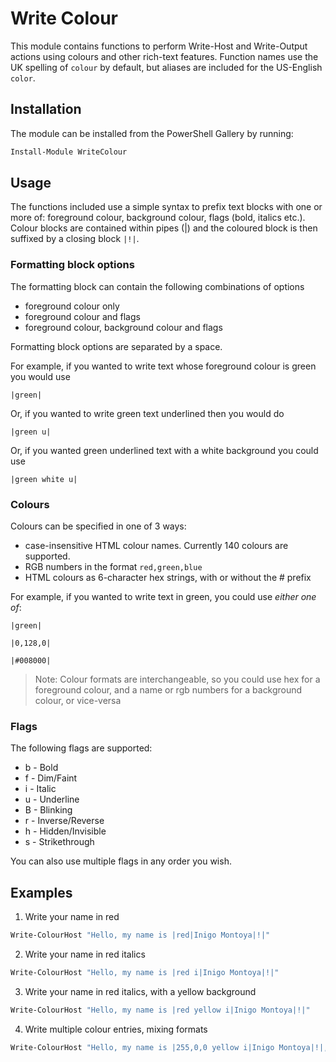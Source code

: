 # Write Colour

This module contains functions to perform Write-Host and Write-Output actions using colours and other rich-text features. Function names use the UK spelling of `colour` by default, but aliases are included for the US-English `color`.

## Installation

The module can be installed from the PowerShell Gallery by running:

```powershell
Install-Module WriteColour
```

## Usage

The functions included use a simple syntax to prefix text blocks with one or more of: foreground colour, background colour, flags (bold, italics etc.). Colour blocks are contained within pipes (|) and the coloured block is then suffixed by a closing block `|!|`.

### Formatting block options

The formatting block can contain the following combinations of options
- foreground colour only
- foreground colour and flags
- foreground colour, background colour and flags

Formatting block options are separated by a space.

For example, if you wanted to write text whose foreground colour is green you would use

```
|green|
```

Or, if you wanted to write green text underlined then you would do

```
|green u|
```

Or, if you wanted green underlined text with a white background you could use

```
|green white u|
```

### Colours

Colours can be specified in one of 3 ways:
- case-insensitive HTML colour names. Currently 140 colours are supported.
- RGB numbers in the format `red,green,blue`
- HTML colours as 6-character hex strings, with or without the # prefix

For example, if you wanted to write text in green, you could use _either one of_:

```
|green|
```

```
|0,128,0|
```

```
|#008000|
```

>Note: Colour formats are interchangeable, so you could use hex for a foreground colour, and a name or rgb numbers for a background colour, or vice-versa

### Flags

The following flags are supported:
- b - Bold
- f - Dim/Faint
- i - Italic
- u - Underline
- B - Blinking
- r - Inverse/Reverse
- h - Hidden/Invisible
- s - Strikethrough

You can also use multiple flags in any order you wish.

## Examples

1. Write your name in red

```powershell
Write-ColourHost "Hello, my name is |red|Inigo Montoya|!|"
```

2. Write your name in red italics

```powershell
Write-ColourHost "Hello, my name is |red i|Inigo Montoya|!|"
```

3. Write your name in red italics, with a yellow background

```powershell
Write-ColourHost "Hello, my name is |red yellow i|Inigo Montoya|!|"
```

4. Write multiple colour entries, mixing formats

```powershell
Write-ColourHost "Hello, my name is |255,0,0 yellow i|Inigo Montoya|!|, you killed my |#00FF7F b|father|!|, prepare to |#93b000 255,255,255|die|!|!"
```